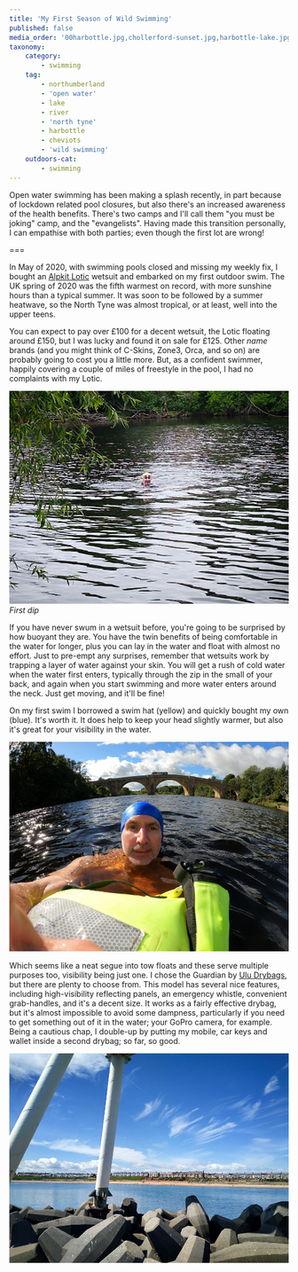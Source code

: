 ```yaml
---
title: 'My First Season of Wild Swimming'
published: false
media_order: '00harbottle.jpg,chollerford-sunset.jpg,harbottle-lake.jpg,newbiggin-breakwater.jpg,north-tyne-2.jpg,north-tyne-1.jpg,north-tyne-3.jpg,upper-coquetdale-book.jpg'
taxonomy:
    category:
        - swimming
    tag:
        - northumberland
        - 'open water'
        - lake
        - river
        - 'north tyne'
        - harbottle
        - cheviots
        - 'wild swimming'
    outdoors-cat:
        - swimming
---
```


Open water swimming has been making a splash recently, in part because of lockdown related pool closures, but also there's an increased awareness of the health benefits. There's two camps and I'll call them "you must be joking" camp, and the "evangelists". Having made this transition personally, I can empathise with both parties; even though the first lot are wrong!

===

In May of 2020, with swimming pools closed and missing my weekly fix, I bought an [Alpkit Lotic](https://alpkit.com/products/lotic-mens) wetsuit and embarked on my first outdoor swim. The UK spring of 2020 was the fifth warmest on record, with more sunshine hours than a typical summer. It was soon to be followed by a summer heatwave, so the North Tyne was almost tropical, or at least, well into the upper teens.

You can expect to pay over £100 for a decent wetsuit, the Lotic floating around £150, but I was lucky and found it on sale for £125. Other *name* brands (and you might think of C-Skins, Zone3, Orca, and so on) are probably going to cost you a little more. But, as a confident swimmer, happily covering a couple of miles of freestyle in the pool, I had no complaints with my Lotic.

![north-tyne-2](north-tyne-2.jpg "north-tyne-2")
*First dip*

If you have never swum in a wetsuit before, you're going to be surprised by how buoyant they are. You have the twin benefits of being comfortable in the water for longer, plus you can lay in the water and float with almost no effort. Just to pre-empt any surprises, remember that wetsuits work by trapping a layer of water against your skin. You will get a rush of cold water when the water first enters, typically through the zip in the small of your back, and again when you start swimming and more water enters around the neck. Just get moving, and it'll be fine!

On my first swim I borrowed a swim hat (yellow) and quickly bought my own (blue). It's worth it. It does help to keep your head slightly warmer, but also it's great for your visibility in the water.

![north-tyne-1](north-tyne-1.jpg "north-tyne-1")

Which seems like a neat segue into tow floats and these serve multiple purposes too, visibility being just one. I chose the Guardian by [Ulu Drybags](https://uludrybags.com/), but there are plenty to choose from. This model has several nice features, including high-visibility reflecting panels, an emergency whistle, convenient grab-handles, and it's a decent size. It works as a fairly effective drybag, but it's almost impossible to avoid some dampness, particularly if you need to get something out of it in the water; your GoPro camera, for example. Being a cautious chap, I double-up by putting my mobile, car keys and wallet inside a second drybag; so far, so good.

![newbiggin-breakwater](newbiggin-breakwater.jpg "newbiggin-breakwater")

